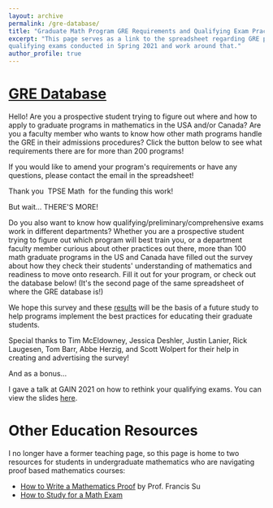 ```yaml
---
layout: archive
permalink: /gre-database/
title: "Graduate Math Program GRE Requirements and Qualifying Exam Practices"
excerpt: "This page serves as a link to the spreadsheet regarding GRE policies for mathematics PhD programs in the US and Canada, as well as a survey about
qualifying exams conducted in Spring 2021 and work around that."
author_profile: true
---
```


# [GRE Database](https://docs.google.com/spreadsheets/d/1hmdO7af3-lLvtJQO-szayG6blTvAYBQ1JcYXFZ_6apE/edit#gid=0)
Hello! Are you a prospective student trying to figure out where and how to apply to graduate programs in mathematics in the USA and/or Canada? Are you a faculty member who wants to know how other math programs handle the GRE in their admissions procedures? Click the button below to see what requirements there are for more than 200 programs! 

If you would like to amend your program's requirements or have any questions, please contact the email in the spreadsheet!

Thank you  TPSE Math  for the funding this work!

But wait... THERE'S MORE!

Do you also want to know how qualifying/preliminary/comprehensive exams work in different departments? Whether you are a prospective student trying to figure out which program will best train you, or a department faculty member curious about other practices out there, more than 100 math graduate programs in the US and Canada have filled out the survey about how they check their students' understanding of mathematics and readiness to move onto research. Fill it out for your program, or check out the database below! (It's the second page of the same spreadsheet of where the GRE database is!)

We hope this survey and these [results](https://docs.google.com/spreadsheets/d/1hmdO7af3-lLvtJQO-szayG6blTvAYBQ1JcYXFZ_6apE/edit#gid=75964768) will be the basis of a future study to help programs implement the best practices for educating their graduate students.

Special thanks to Tim McEldowney, Jessica Deshler, Justin Lanier, Rick Laugesen, Tom Barr, Abbe Herzig, and Scott Wolpert for their help in creating and advertising the survey!

And as a bonus...

I gave a talk at GAIN 2021 on how to rethink your qualifying exams. You can view the slides [here](https://etwinn.github.io/files/Rethinking-quals-updated.pdf).

# Other Education Resources

I no longer have a former teaching page, so this page is home to two resources for students in undergraduate mathematics who are navigating proof based mathematics courses:
* [How to Write a Mathematics Proof](https://etwinn.github.io/files/good-math-writing_Francis_Su.pdf) by Prof. Francis Su
* [How to Study for a Math Exam](https://etwinn.github.io/files/How-to-study-for-math-exam.pdf)
